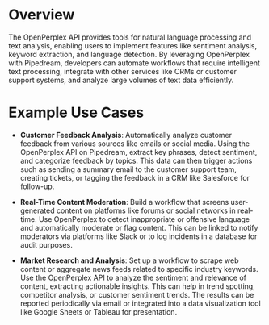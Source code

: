 # Overview

The OpenPerplex API provides tools for natural language processing and text analysis, enabling users to implement features like sentiment analysis, keyword extraction, and language detection. By leveraging OpenPerplex with Pipedream, developers can automate workflows that require intelligent text processing, integrate with other services like CRMs or customer support systems, and analyze large volumes of text data efficiently.

# Example Use Cases

- **Customer Feedback Analysis**: Automatically analyze customer feedback from various sources like emails or social media. Using the OpenPerplex API on Pipedream, extract key phrases, detect sentiment, and categorize feedback by topics. This data can then trigger actions such as sending a summary email to the customer support team, creating tickets, or tagging the feedback in a CRM like Salesforce for follow-up.

- **Real-Time Content Moderation**: Build a workflow that screens user-generated content on platforms like forums or social networks in real-time. Use OpenPerplex to detect inappropriate or offensive language and automatically moderate or flag content. This can be linked to notify moderators via platforms like Slack or to log incidents in a database for audit purposes.

- **Market Research and Analysis**: Set up a workflow to scrape web content or aggregate news feeds related to specific industry keywords. Use the OpenPerplex API to analyze the sentiment and relevance of content, extracting actionable insights. This can help in trend spotting, competitor analysis, or customer sentiment trends. The results can be reported periodically via email or integrated into a data visualization tool like Google Sheets or Tableau for presentation.
